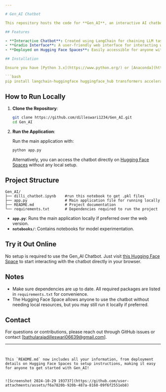 ```yaml
---

# Gen_AI Chatbot

This repository hosts the code for **Gen_AI**, an interactive AI chatbot created using Large Language Models (LLMs) via LangChain and HuggingFace. The chatbot interface is built with Gradio and deployed on Hugging Face Spaces for easy access. [Try out the Gen_AI Chatbot here](https://huggingface.co/spaces/Dilleswari/Gen-AI)!

## Features

- **Interactive Chatbot**: Created using LangChain for chaining LLM tasks, allowing complex interactions and natural conversations.
- **Gradio Interface**: A user-friendly web interface for interacting with the chatbot.
- **Deployed on Hugging Face Spaces**: Easily accessible for anyone with the link above.

## Installation

Ensure you have [Python 3.x](https://www.python.org/) or [Anaconda](https://www.anaconda.com/) installed, then install the necessary dependencies:

```bash
pip install langchain-huggingface huggingface_hub transformers accelerate bitsandbytes langchain gradio
```

## How to Run Locally

1. **Clone the Repository**:

   ```bash
   git clone https://github.com/dilleswari1234/Gen_AI.git
   cd Gen_AI
   ```

2. **Run the Application**:

   Run the main application with:

   ```bash
   python app.py
   ```

   Alternatively, you can access the chatbot directly on [Hugging Face Spaces](https://huggingface.co/spaces/Dilleswari/Gen-AI) without any local setup.

## Project Structure

```
Gen_AI/
├── dilli_chatbot.ipynb    #run this notebook to get .pkl files
├── app.py                 # Main application file for running locally
├── README.md              # Project documentation
└── requirements.txt       # Dependencies required to run the project
```

- **`app.py`**: Runs the main application locally if preferred over the web version.
- **`notebooks/`**: Contains notebooks for model experimentation.

## Try it Out Online

No setup is required to use the Gen_AI Chatbot. Just visit [this Hugging Face Space](https://huggingface.co/spaces/Dilleswari/Gen-AI) to start interacting with the chatbot directly in your browser.

## Notes

- Make sure dependencies are up to date. All required packages are listed in `requirements.txt` for convenience.
- The Hugging Face Space allows anyone to use the chatbot without needing local resources, but you may still run it locally if preferred.

## Contact

For questions or contributions, please reach out through GitHub issues or contact [bathularajadilleswari06639@gmail.com].

---
```


This `README.md` now includes all your information, from deployment details on Hugging Face Spaces to setup instructions, making it easy for anyone to get started with Gen_AI!


![Screenshot 2024-10-29 193737](https://github.com/user-attachments/assets/f6a7820b-920b-487a-8168-09f6f2551eb8)
